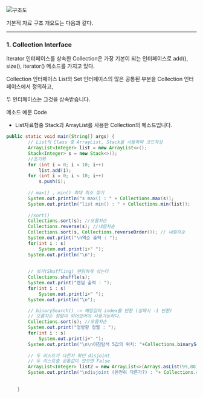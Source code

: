 
![구조도](https://img1.daumcdn.net/thumb/R1280x0/?scode=mtistory2&fname=https%3A%2F%2Fblog.kakaocdn.net%2Fdn%2FCiJc0%2Fbtq8wmvLAc0%2FSazMn8zAYuSFoQsY1N3CH0%2Fimg.jpg)

기본적 자료 구조 개요도는 다음과 같다.

----
### 1. Collection Interface
 

Iterator 인터페이스를 상속한 Collection은 가장 기본이 되는 인터페이스로 add(), size(), iterator() 메소드를 가지고 있다.

Collection 인터페이스 List와 Set 인터페이스의 많은 공통된 부분을 Collection 인터페이스에서 정의하고,

두 인터페이스는 그것을 상속받습니다.

메소드 예문 Code
- List자료형중 Stack과 ArrayList를 사용한 Collection의 메소드입니다.

```java
public static void main(String[] args) {
		// List의 Class 중 ArrayList, Stack을 사용하여 코드작성
		ArrayList<Integer> list = new ArrayList<>();
		Stack<Integer> s = new Stack<>();
		//초기화
		for (int i = 0; i < 10; i++)
			list.add(i);
		for (int i = 0; i < 10; i++)
			s.push(i);
		
		// max() , min() 최대 최소 찾기
		System.out.println("s max() : " + Collections.max(s));
		System.out.println("list min() : " + Collections.min(list));
		
		//sort()
		Collections.sort(s); //오름차순
		Collections.reverse(s); //내림차순
		Collections.sort(s, Collections.reverseOrder()); // 내림차순 
		System.out.print("\n역순 출력 : ");
		for(int i : s)
			System.out.print(i+" ");
		System.out.println("\n");
		
		
		// 섞기(Shuffling) 랜덤하게 섞는다
		Collections.shuffle(s);
		System.out.print("랜덤 출력 : ");
		for(int i : s)
			System.out.print(i+" ");
		System.out.println("\n");

		// binarySearch() -> 해당값의 index를 반환 (실패시 -1 반환)
		// 오름차순 정렬이 되어있어야 사용가능하다.
		Collections.sort(s); //오름차순
		System.out.print("정방향 정렬 : ");
		for(int i : s)
			System.out.print(i+" ");
		System.out.println("\n\n이진탐색 5값의 위치: "+Collections.binarySearch(s, 5));
		
		// 두 리스트가 다른지 확인 disjoint
		// 두 리스트중 공통값이 있으면 False
		ArrayList<Integer> list2 = new ArrayList<>(Arrays.asList(99,88));
		System.out.println("\ndisjoint (완전히 다른가?) : "+ Collections.disjoint(list, list2));
		
		
	}
  
  ```
